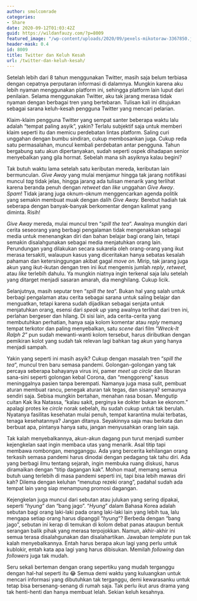 ```yaml
---
author: smolcomrade
categories:
- Share
date: 2020-09-12T01:03:42Z
guid: https://wildanfauzy.com/?p=8009
featured_image: "/wp-content/uploads/2020/09/pexels-mikotoraw-3367850.jpg"
header-mask: 0.4
id: 8009
title: Twitter dan Keluh Kesah
url: /twitter-dan-keluh-kesah/
---
```


Setelah lebih dari 8 tahun menggunakan Twitter, masih saja belum terbiasa dengan cepatnya perputaran informasi di dalamnya. Mungkin karena aku lebih nyaman menggunakan platform ini, sehingga platform lain luput dari penilaian. Selama menggunakan Twitter, aku tak jarang merasa tidak nyaman dengan berbagai tren yang bertebaran. Tulisan kali ini ditujukan sebagai sarana keluh-kesah pengguna Twitter yang mencari pelarian.

Klaim-klaim pengguna Twitter yang sempat santer beberapa waktu lalu adalah &#8220;tempat paling asyik&#8221;, yakin? Terlalu subjektif saja untuk memberi klaim seperti itu dan memicu perdebatan lintas platform. Saling curi unggahan dengan bumbu sindiran, cukup membosankan juga. Cukup reda satu permasalahan, muncul kembali perdebatan antar pengguna. Tahun bergabung satu akun dipertanyakan, sudah seperti ospek dihadapan senior menyebalkan yang gila hormat. Sebelah mana sih asyiknya kalau begini?

Tak butuh waktu lama setelah satu keributan mereda, keributan lain bermunculan. _Give Away_ yang mulai menjamur hingga tak jarang notifikasi muncul _tag_ tidak jelas, hingga jarang ada tulisan menarik yang terlihat karena beranda penuh dengan _retweet_ dan _like_ unggahan _Give Away_. _Spam_! Tidak jarang juga oknum-oknum menggencarkan agenda politik yang semakin membuat muak dengan dalih _Give Away._ Berebut hadiah tak seberapa dengan banyak-banyak berkomentar dengan kalimat yang diminta. Risih!

_Give Away_ mereda, mulai muncul tren &#8220;_spill the tea_&#8220;. Awalnya mungkin dari cerita seseorang yang berbagi pengalaman tidak mengenakkan sebagai media untuk menenangkan diri dan bahan belajar bagi orang lain, tetapi semakin disalahgunakan sebagai media menjatuhkan orang lain. Perundungan yang dilakukan secara sukarela oleh orang-orang yang ikut merasa tersakiti, walaupun kasus yang diceritakan hanya sebatas kesalah pahaman dan ketersinggungan akibat gagal _move on_. Mirip, tak jarang juga akun yang ikut-ikutan dengan tren ini ikut mengemis jumlah _reply_, _retweet_, atau _like_ terlebih dahulu. Ya mungkin niatnya ingin terkenal saja lalu setelah yang ditarget menjadi sasaran amarah, dia menghilang. Cukup licik.

Selanjutnya, masih seputar tren &#8220;_spill the tea_&#8220;. Bukan hal yang salah untuk berbagi pengalaman atau cerita sebagai sarana untuk saling belajar dan menguatkan, tetapi karena sudah dijadikan sebagai senjata untuk menjatuhkan orang, esensi dari _speak up_ yang awalnya terlihat dari tren ini, perlahan bergeser dan hilang. Di sisi lain, ada cerita-cerita yang membutuhkan perhatian, hanya saja kolom komentar atau _reply_ memang tempat terkotor dan paling menyebalkan, satu _scene_ dari film &#8220;_Wreck-It Ralph 2_&#8221; pun sudah mewanti-wanti kolom tersebut, harus diributkan dengan pemikiran kolot yang sudah tak relevan lagi bahkan tag akun yang hanya menjadi sampah.

Yakin yang seperti ini masih asyik? Cukup dengan masalah tren &#8220;_spill the tea_&#8220;, muncul tren baru semasa pandemi. Golongan-golongan yang tak percaya seberapa bahayanya virus ini, pamer _meet up circle_ dan liburan sana-sini seperti golongan kebal Corona, dan &#8220;menggoreng&#8221; kasus meninggalnya pasien tanpa berempati. Namanya juga masa sulit, pembuat aturan membuat rancu, penegak aturan tak tegas, dan sisanya? semaunya sendiri saja. Sebisa mungkin bertahan, menahan rasa bosan. Mengutip cuitan Kak Ika Natassa, &#8220;kalau sakit, perginya ke dokter bukan ke ekonom.&#8221; apalagi protes ke _circle_ norak sebelah, itu sudah cukup untuk tak berulah. Nyatanya fasilitas kesehatan mulai penuh, tempat karantina mulai terbatas, tenaga kesehatannya? Jangan ditanya. Seyakinnya saja mau berkata dan berbuat apa, pintanya hanya satu, jangan menyusahkan orang lain saja.

Tak kalah menyebalkannya, akun-akun dagang pun turut menjadi sumber kejengkelan saat ingin membaca utas yang menarik. Asal titip tapi membawa rombongan, mengganggu. Ada yang bercerita kehilangan orang terkasih semasa pandemi harus dinodai dengan pedagang tak tahu diri. Ada yang berbagi ilmu tentang sejarah, ingin membuka ruang diskusi, harus diramaikan dengan &#8220;titip dagangan kak&#8221;. Mohon maaf, memang semua butuh uang terlebih di masa pandemi seperti ini, tapi bisa lebih mawas diri kah? Dilema dengan keluhan &#8220;menutup rezeki orang&#8221;, padahal sudah ada tempat lain yang siap menampung promosi dagangan. 

Kejengkelan juga muncul dari sebutan atau julukan yang sering dipakai, seperti &#8220;_hyung_&#8221; dan &#8220;bang jago&#8221;. &#8220;_Hyung_&#8221; dalam Bahasa Korea adalah sebutan bagi orang laki-laki pada orang laki-laki lain yang lebih tua, lalu mengapa setiap orang harus dipanggil &#8220;_hyung_&#8220;? Berbeda dengan &#8220;bang jago&#8221;, sebutan ini kerap di temukan di kolom debat panas ataupun bentuk serangan balik pihak yang merasa terpojokkan. Namun, akhir-akhir ini semua terasa disalahgunakan dan disalahartikan. Jawaban _template_ pun tak kalah menyebalkannya. Entah harus berapa akun lagi yang perlu untuk kublokir, entah kata apa lagi yang harus dibisukan. Memilah _following_ dan _followers_ juga tak mudah. 

Seru sekali berteman dengan orang sepertiku yang mudah terganggu dengan hal-hal seperti itu 😂 Semua demi waktu yang kuluangkan untuk mencari informasi yang dibutuhkan tak terganggu, demi kewarasanku untuk tetap bisa bersenang-senang di rumah saja. Tak perlu ikut arus drama yang tak henti-henti dan hanya membuat lelah. Sekian keluh kesahnya.